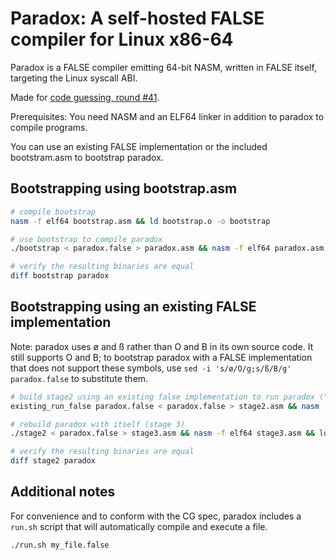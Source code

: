# Paradox: A self-hosted FALSE compiler for Linux x86-64

Paradox is a FALSE compiler emitting 64-bit NASM, written in FALSE itself, targeting the Linux syscall ABI.

Made for [code guessing, round #41](https://cg.esolangs.gay/41/).

Prerequisites: You need NASM and an ELF64 linker in addition to paradox to compile programs.

You can use an existing FALSE implementation or the included bootstram.asm to bootstrap paradox.

## Bootstrapping using bootstrap.asm

```sh
# compile bootstrap
nasm -f elf64 bootstrap.asm && ld bootstrap.o -o bootstrap

# use bootstrap to compile paradox
./bootstrap < paradox.false > paradox.asm && nasm -f elf64 paradox.asm && ld paradox.o -o paradox

# verify the resulting binaries are equal
diff bootstrap paradox
```

## Bootstrapping using an existing FALSE implementation

Note: paradox uses ø and ß rather than O and B in its own source code. It still supports O and B; to bootstrap paradox with a FALSE implementation that does not support these symbols, use `sed -i 's/ø/O/g;s/ß/B/g' paradox.false` to substitute them.

```sh
# build stage2 using an existing false implementation to run paradox ("stage 1")
existing_run_false paradox.false < paradox.false > stage2.asm && nasm -f elf64 stage2.asm && ld stage2.o -o stage2

# rebuild paradox with itself (stage 3)
./stage2 < paradox.false > stage3.asm && nasm -f elf64 stage3.asm && ld stage3.o -o paradox

# verify the resulting binaries are equal
diff stage2 paradox
```

## Additional notes

For convenience and to conform with the CG spec, paradox includes a `run.sh` script that will automatically compile and execute a file.

```sh
./run.sh my_file.false
```

